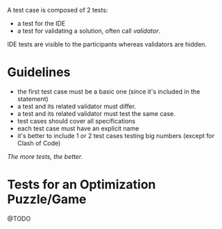 A test case is composed of 2 tests:

- a test for the IDE
- a test for validating a solution, often call _validator_.

IDE tests are visible to the participants whereas validators are hidden.

# Guidelines <a name="guidelines"/>

- the first test case must be a basic one (since it's included in the statement)
- a test and its related validator must differ.
- a test and its related validator must test the same case.
- test cases should cover all specifications
- each test case must have an explicit name
- it's better to include 1 or 2 test cases testing big numbers (except for Clash of Code)

_The more tests, the better._

# Tests for an Optimization Puzzle/Game <a name="guidelines-opti"/>

@TODO